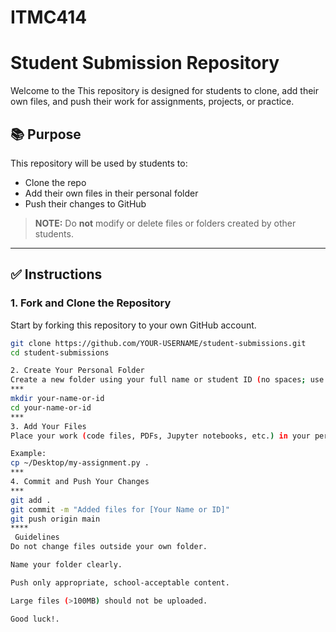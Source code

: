 # ITMC414

# Student Submission Repository

Welcome to the This repository is designed for students to clone, add their own files, and push their work for assignments, projects, or practice.

## 📚 Purpose

This repository will be used by students to:

- Clone the repo
- Add their own files in their personal folder
- Push their changes to GitHub

> **NOTE:** Do **not** modify or delete files or folders created by other students.

---

## ✅ Instructions

### 1. Fork and Clone the Repository

Start by forking this repository to your own GitHub account.

```bash
git clone https://github.com/YOUR-USERNAME/student-submissions.git
cd student-submissions

2. Create Your Personal Folder
Create a new folder using your full name or student ID (no spaces; use dashes or underscores):
***
mkdir your-name-or-id
cd your-name-or-id
***
3. Add Your Files
Place your work (code files, PDFs, Jupyter notebooks, etc.) in your personal folder.

Example:
cp ~/Desktop/my-assignment.py .
***
4. Commit and Push Your Changes
***
git add .
git commit -m "Added files for [Your Name or ID]"
git push origin main
****
 Guidelines
Do not change files outside your own folder.

Name your folder clearly.

Push only appropriate, school-acceptable content.

Large files (>100MB) should not be uploaded.

Good luck!.
